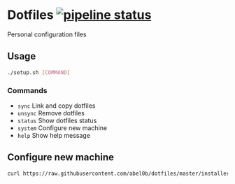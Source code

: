 # Dotfiles [![pipeline status](https://gitlab.com/abeliam/dotfiles/badges/master/pipeline.svg)](https://gitlab.com/abeliam/dotfiles/commits/master)
Personal configuration files

## Usage
```bash
./setup.sh [COMMAND]
```

### Commands
- `sync`    Link and copy dotfiles
- `unsync`  Remove dotfiles
- `status`  Show dotfiles status
- `system`  Configure new machine
- `help`    Show help message

## Configure new machine
```bash
curl https://raw.githubusercontent.com/abel0b/dotfiles/master/installer.sh | bash -
```
